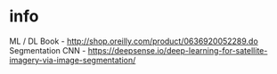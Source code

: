 # info
ML / DL Book - http://shop.oreilly.com/product/0636920052289.do
Segmentation CNN - https://deepsense.io/deep-learning-for-satellite-imagery-via-image-segmentation/
